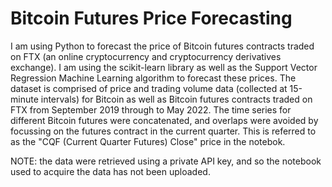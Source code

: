 # Bitcoin Futures Price Forecasting

I am using Python to forecast the price of Bitcoin futures contracts traded on FTX (an online cryptocurrency and cryptocurrency derivatives exchange). I am using the scikit-learn library as well as the Support Vector Regression Machine Learning algorithm to forecast these prices. The dataset is comprised of price and trading volume data (collected at 15-minute intervals) for Bitcoin as well as Bitcoin futures contracts traded on FTX from September 2019 through to May 2022. The time series for different Bitcoin futures were concatenated, and overlaps were avoided by focussing on the futures contract in the current quarter. This is referred to as the "CQF (Current Quarter Futures) Close" price in the notebok. 

NOTE: the data were retrieved using a private API key, and so the notebook used to acquire the data has not been uploaded. 
